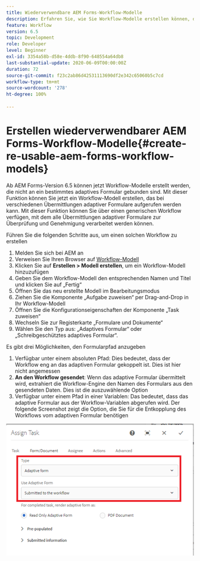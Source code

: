 ```yaml
---
title: Wiederverwendbare AEM Forms-Workflow-Modelle
description: Erfahren Sie, wie Sie Workflow-Modelle erstellen können, die unabhängig von adaptiven Formularen sind.
feature: Workflow
version: 6.5
topic: Development
role: Developer
level: Beginner
exl-id: 3354a58b-d58e-4ddb-8f90-648554a64db8
last-substantial-update: 2020-06-09T00:00:00Z
duration: 72
source-git-commit: f23c2ab86d42531113690df2e342c65060b5c7cd
workflow-type: tm+mt
source-wordcount: '278'
ht-degree: 100%

---
```


# Erstellen wiederverwendbarer AEM Forms-Workflow-Modelle{#create-re-usable-aem-forms-workflow-models}

Ab AEM Forms-Version 6.5 können jetzt Workflow-Modelle erstellt werden, die nicht an ein bestimmtes adaptives Formular gebunden sind. Mit dieser Funktion können Sie jetzt ein Workflow-Modell erstellen, das bei verschiedenen Übermittlungen adaptiver Formulare aufgerufen werden kann. Mit dieser Funktion können Sie über einen generischen Workflow verfügen, mit dem alle Übermittlungen adaptiver Formulare zur Überprüfung und Genehmigung verarbeitet werden können.

Führen Sie die folgenden Schritte aus, um einen solchen Workflow zu erstellen

1. Melden Sie sich bei AEM an
1. Verweisen Sie Ihren Browser auf [Workflow-Modell](http://localhost:4502/libs/cq/workflow/admin/console/content/models.html)
1. Klicken Sie auf __Erstellen > Modell erstellen__, um ein Workflow-Modell hinzuzufügen
1. Geben Sie dem Workflow-Modell den entsprechenden Namen und Titel und klicken Sie auf „Fertig“
1. Öffnen Sie das neu erstellte Modell im Bearbeitungsmodus
1. Ziehen Sie die Komponente „Aufgabe zuweisen“ per Drag-and-Drop in Ihr Workflow-Modell
1. Öffnen Sie die Konfigurationseigenschaften der Komponente „Task zuweisen“
1. Wechseln Sie zur Registerkarte „Formulare und Dokumente“
1. Wählen Sie den Typ aus: „Adaptives Formular“ oder „Schreibgeschütztes adaptives Formular“.

Es gibt drei Möglichkeiten, den Formularpfad anzugeben

1. Verfügbar unter einem absoluten Pfad: Dies bedeutet, dass der Workflow eng an das adaptiven Formular gekoppelt ist. Dies ist hier nicht angemessen
1. **An den Workflow gesendet**: Wenn das adaptive Formular übermittelt wird, extrahiert die Workflow-Engine den Namen des Formulars aus den gesendeten Daten. Dies ist die auszuwählende Option
1. Verfügbar unter einem Pfad in einer Variablen: Das bedeutet, dass das adaptive Formular aus der Workflow-Variablen abgerufen wird.
Der folgende Screenshot zeigt die Option, die Sie für die Entkopplung des Workflows vom adaptiven Formular benötigen

![Wiederverwendbare AEM Forms-Workflow-Modelle](assets/workflomodel.PNG)
